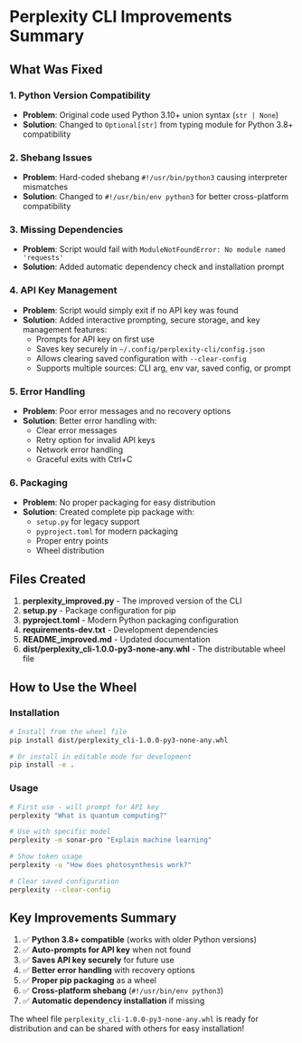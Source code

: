 # Perplexity CLI Improvements Summary

## What Was Fixed

### 1. Python Version Compatibility
- **Problem**: Original code used Python 3.10+ union syntax (`str | None`)
- **Solution**: Changed to `Optional[str]` from typing module for Python 3.8+ compatibility

### 2. Shebang Issues
- **Problem**: Hard-coded shebang `#!/usr/bin/python3` causing interpreter mismatches
- **Solution**: Changed to `#!/usr/bin/env python3` for better cross-platform compatibility

### 3. Missing Dependencies
- **Problem**: Script would fail with `ModuleNotFoundError: No module named 'requests'`
- **Solution**: Added automatic dependency check and installation prompt

### 4. API Key Management
- **Problem**: Script would simply exit if no API key was found
- **Solution**: Added interactive prompting, secure storage, and key management features:
  - Prompts for API key on first use
  - Saves key securely in `~/.config/perplexity-cli/config.json`
  - Allows clearing saved configuration with `--clear-config`
  - Supports multiple sources: CLI arg, env var, saved config, or prompt

### 5. Error Handling
- **Problem**: Poor error messages and no recovery options
- **Solution**: Better error handling with:
  - Clear error messages
  - Retry option for invalid API keys
  - Network error handling
  - Graceful exits with Ctrl+C

### 6. Packaging
- **Problem**: No proper packaging for easy distribution
- **Solution**: Created complete pip package with:
  - `setup.py` for legacy support
  - `pyproject.toml` for modern packaging
  - Proper entry points
  - Wheel distribution

## Files Created

1. **perplexity_improved.py** - The improved version of the CLI
2. **setup.py** - Package configuration for pip
3. **pyproject.toml** - Modern Python packaging configuration
4. **requirements-dev.txt** - Development dependencies
5. **README_improved.md** - Updated documentation
6. **dist/perplexity_cli-1.0.0-py3-none-any.whl** - The distributable wheel file

## How to Use the Wheel

### Installation
```bash
# Install from the wheel file
pip install dist/perplexity_cli-1.0.0-py3-none-any.whl

# Or install in editable mode for development
pip install -e .
```

### Usage
```bash
# First use - will prompt for API key
perplexity "What is quantum computing?"

# Use with specific model
perplexity -m sonar-pro "Explain machine learning"

# Show token usage
perplexity -u "How does photosynthesis work?"

# Clear saved configuration
perplexity --clear-config
```

## Key Improvements Summary

1. ✅ **Python 3.8+ compatible** (works with older Python versions)
2. ✅ **Auto-prompts for API key** when not found
3. ✅ **Saves API key securely** for future use
4. ✅ **Better error handling** with recovery options
5. ✅ **Proper pip packaging** as a wheel
6. ✅ **Cross-platform shebang** (`#!/usr/bin/env python3`)
7. ✅ **Automatic dependency installation** if missing

The wheel file `perplexity_cli-1.0.0-py3-none-any.whl` is ready for distribution and can be shared with others for easy installation!